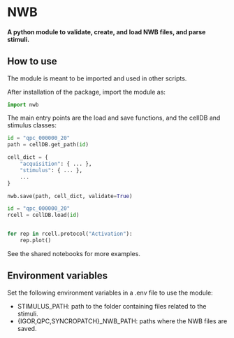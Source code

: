 # NWB

#### A python module to validate, create, and load NWB files, and parse stimuli.

## How to use

The module is meant to be imported and used in other scripts.

After installation of the package, import the module as:

```python
import nwb
```

The main entry points are the load and save functions, and the cellDB and stimulus classes:

```python
id = "qpc_000000_20"
path = cellDB.get_path(id)

cell_dict = {
    "acquisition": { ... },
    "stimulus": { ... },
    ...
}

nwb.save(path, cell_dict, validate=True)
```

```python
id = "qpc_000000_20"
rcell = cellDB.load(id)


for rep in rcell.protocol("Activation"):
    rep.plot()
```

See the shared notebooks for more examples.

## Environment variables

Set the following environment variables in a .env file to use the module:

* STIMULUS_PATH:                   path to the folder containing files related to the stimuli.
* {IGOR,QPC,SYNCROPATCH}_NWB_PATH: paths where the NWB files are saved.

